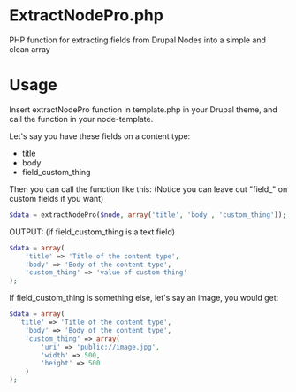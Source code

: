 ExtractNodePro.php
==================

PHP function for extracting fields from Drupal Nodes into a simple and clean array

Usage
==================
Insert extractNodePro function in template.php in your Drupal theme, and call the function in your node-template.

Let's say you have these fields on a content type:

- title
- body
- field_custom_thing

Then you can call the function like this:
(Notice you can leave out "field_" on custom fields if you want)

```php
$data = extractNodePro($node, array('title', 'body', 'custom_thing'));
```

OUTPUT: (if field_custom_thing is a text field)
```php
$data = array(
	'title' => 'Title of the content type',
	'body' => 'Body of the content type',
	'custom_thing' => 'value of custom thing'
);
```

If field_custom_thing is something else, let's say an image, you would get:
```php
$data = array(
  'title' => 'Title of the content type',
	'body' => 'Body of the content type',
	'custom_thing' => array(
		'uri' => 'public://image.jpg',
		'width' => 500,
		'height' => 500
	)
);
```
